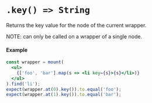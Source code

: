 # `.key() => String`

Returns the key value for the node of the current wrapper.

NOTE: can only be called on a wrapper of a single node.

#### Example


```jsx
const wrapper = mount(
  <ul>
    {['foo', 'bar'].map(s => <li key={s}>{s}</li>)}
  </ul>
).find('li');
expect(wrapper.at(0).key()).to.equal('foo');
expect(wrapper.at(1).key()).to.equal('bar');
```
